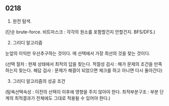 ##  0218

1. 완전 탐색.

(단순 brute-force. 비트마스크 : 각각의 원소를 포함할건지 안할건지. BFS/DFS.)

2. 그리디 알고리즘

눈앞의 이익만 우선추구하는 것이다. 매 선택에서 가장 최선의 것을 찾는 것이다.

(선택 절차 : 현재 상태에서 최적의 답을 찾는다. 적절성 검사 : 해가 문제의 조건을 만족하는지 찾는다. 해답 검사 : 문제가 해결이 되었으면 체크를 하고 아니면 다시 돌아간다)

3. 그리디 알고리즘의 성공 조건

(탐욕선택속성 : 이전의 선택이 이후에 영향을 주지 않아야 한다. 최적부분구조 : 부분 단계의 최적결과가 전체에도 그대로 적용될 수 있어야 한다.)

